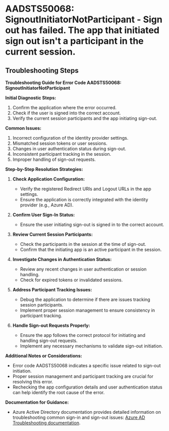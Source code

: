 
# AADSTS50068: SignoutInitiatorNotParticipant - Sign out has failed. The app that initiated sign out isn't a participant in the current session.


## Troubleshooting Steps
**Troubleshooting Guide for Error Code AADSTS50068: SignoutInitiatorNotParticipant**

**Initial Diagnostic Steps:**
1. Confirm the application where the error occurred.
2. Check if the user is signed into the correct account.
3. Verify the current session participants and the app initiating sign-out.

**Common Issues:**
1. Incorrect configuration of the identity provider settings.
2. Mismatched session tokens or user sessions.
3. Changes in user authentication status during sign-out.
4. Inconsistent participant tracking in the session.
5. Improper handling of sign-out requests.

**Step-by-Step Resolution Strategies:**
1. **Check Application Configuration:**
   - Verify the registered Redirect URIs and Logout URLs in the app settings.
   - Ensure the application is correctly integrated with the identity provider (e.g., Azure AD).
   
2. **Confirm User Sign-In Status:**
   - Ensure the user initiating sign-out is signed in to the correct account.
   
3. **Review Current Session Participants:**
   - Check the participants in the session at the time of sign-out.
   - Confirm that the initiating app is an active participant in the session.
   
4. **Investigate Changes in Authentication Status:**
   - Review any recent changes in user authentication or session handling.
   - Check for expired tokens or invalidated sessions.

5. **Address Participant Tracking Issues:**
   - Debug the application to determine if there are issues tracking session participants.
   - Implement proper session management to ensure consistency in participant tracking.

6. **Handle Sign-out Requests Properly:**
   - Ensure the app follows the correct protocol for initiating and handling sign-out requests.
   - Implement any necessary mechanisms to validate sign-out initiation.

**Additional Notes or Considerations:**
- Error code AADSTS50068 indicates a specific issue related to sign-out initiation.
- Proper session management and participant tracking are crucial for resolving this error.
- Rechecking the app configuration details and user authentication status can help identify the root cause of the error.

**Documentation for Guidance:**
- Azure Active Directory documentation provides detailed information on troubleshooting common sign-in and sign-out issues: [Azure AD Troubleshooting documentation](https://docs.microsoft.com/en-us/azure/active-directory/fundamentals/active-directory-troubleshooting-authentication-errors-details#aadsts50068-signoutinitiatornotparticipant).